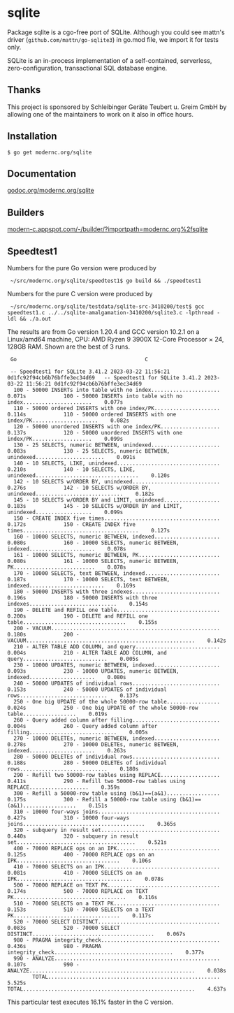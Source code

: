 # sqlite

Package sqlite is a cgo-free port of SQLite. Although you could see mattn's driver (`github.com/mattn/go-sqlite3`) in go.mod file, we import it for tests only.

SQLite is an in-process implementation of a self-contained, serverless,
zero-configuration, transactional SQL database engine.

## Thanks

This project is sponsored by Schleibinger Geräte Teubert u. Greim GmbH by
allowing one of the maintainers to work on it also in office hours.

## Installation

    $ go get modernc.org/sqlite

## Documentation

[godoc.org/modernc.org/sqlite](http://godoc.org/modernc.org/sqlite)

## Builders

[modern-c.appspot.com/-/builder/?importpath=modernc.org%2fsqlite](https://modern-c.appspot.com/-/builder/?importpath=modernc.org%2fsqlite)

## Speedtest1

Numbers for the pure Go version were produced by

     ~/src/modernc.org/sqlite/speedtest1$ go build && ./speedtest1

Numbers for the pure C version were produced by

     ~/src/modernc.org/sqlite/testdata/sqlite-src-3410200/test$ gcc speedtest1.c ../../sqlite-amalgamation-3410200/sqlite3.c -lpthread -ldl && ./a.out

The results are from Go version 1.20.4 and GCC version 10.2.1 on a
Linux/amd64 machine, CPU: AMD Ryzen 9 3900X 12-Core Processor × 24, 128GB
RAM. Shown are the best of 3 runs.

     Go											C

     -- Speedtest1 for SQLite 3.41.2 2023-03-22 11:56:21 0d1fc92f94cb6b76bffe3ec34d69	-- Speedtest1 for SQLite 3.41.2 2023-03-22 11:56:21 0d1fc92f94cb6b76bffe3ec34d69
      100 - 50000 INSERTs into table with no index......................    0.071s            100 - 50000 INSERTs into table with no index......................    0.077s
      110 - 50000 ordered INSERTS with one index/PK.....................    0.114s            110 - 50000 ordered INSERTS with one index/PK.....................    0.082s
      120 - 50000 unordered INSERTS with one index/PK...................    0.137s            120 - 50000 unordered INSERTS with one index/PK...................    0.099s
      130 - 25 SELECTS, numeric BETWEEN, unindexed......................    0.083s            130 - 25 SELECTS, numeric BETWEEN, unindexed......................    0.091s
      140 - 10 SELECTS, LIKE, unindexed.................................    0.210s            140 - 10 SELECTS, LIKE, unindexed.................................    0.120s
      142 - 10 SELECTS w/ORDER BY, unindexed............................    0.276s            142 - 10 SELECTS w/ORDER BY, unindexed............................    0.182s
      145 - 10 SELECTS w/ORDER BY and LIMIT, unindexed..................    0.183s            145 - 10 SELECTS w/ORDER BY and LIMIT, unindexed..................    0.099s
      150 - CREATE INDEX five times.....................................    0.172s            150 - CREATE INDEX five times.....................................    0.127s
      160 - 10000 SELECTS, numeric BETWEEN, indexed.....................    0.080s            160 - 10000 SELECTS, numeric BETWEEN, indexed.....................    0.078s
      161 - 10000 SELECTS, numeric BETWEEN, PK..........................    0.080s            161 - 10000 SELECTS, numeric BETWEEN, PK..........................    0.078s
      170 - 10000 SELECTS, text BETWEEN, indexed........................    0.187s            170 - 10000 SELECTS, text BETWEEN, indexed........................    0.169s
      180 - 50000 INSERTS with three indexes............................    0.196s            180 - 50000 INSERTS with three indexes............................    0.154s
      190 - DELETE and REFILL one table.................................    0.200s            190 - DELETE and REFILL one table.................................    0.155s
      200 - VACUUM......................................................    0.180s            200 - VACUUM......................................................    0.142s
      210 - ALTER TABLE ADD COLUMN, and query...........................    0.004s            210 - ALTER TABLE ADD COLUMN, and query...........................    0.005s
      230 - 10000 UPDATES, numeric BETWEEN, indexed.....................    0.093s            230 - 10000 UPDATES, numeric BETWEEN, indexed.....................    0.080s
      240 - 50000 UPDATES of individual rows............................    0.153s            240 - 50000 UPDATES of individual rows............................    0.137s
      250 - One big UPDATE of the whole 50000-row table.................    0.024s            250 - One big UPDATE of the whole 50000-row table.................    0.019s
      260 - Query added column after filling............................    0.004s            260 - Query added column after filling............................    0.005s
      270 - 10000 DELETEs, numeric BETWEEN, indexed.....................    0.278s            270 - 10000 DELETEs, numeric BETWEEN, indexed.....................    0.263s
      280 - 50000 DELETEs of individual rows............................    0.188s            280 - 50000 DELETEs of individual rows............................    0.180s
      290 - Refill two 50000-row tables using REPLACE...................    0.411s            290 - Refill two 50000-row tables using REPLACE...................    0.359s
      300 - Refill a 50000-row table using (b&1)==(a&1).................    0.175s            300 - Refill a 50000-row table using (b&1)==(a&1).................    0.151s
      310 - 10000 four-ways joins.......................................    0.427s            310 - 10000 four-ways joins.......................................    0.365s
      320 - subquery in result set......................................    0.440s            320 - subquery in result set......................................    0.521s
      400 - 70000 REPLACE ops on an IPK.................................    0.125s            400 - 70000 REPLACE ops on an IPK.................................    0.106s
      410 - 70000 SELECTS on an IPK.....................................    0.081s            410 - 70000 SELECTS on an IPK.....................................    0.078s
      500 - 70000 REPLACE on TEXT PK....................................    0.174s            500 - 70000 REPLACE on TEXT PK....................................    0.116s
      510 - 70000 SELECTS on a TEXT PK..................................    0.153s            510 - 70000 SELECTS on a TEXT PK..................................    0.117s
      520 - 70000 SELECT DISTINCT.......................................    0.083s            520 - 70000 SELECT DISTINCT.......................................    0.067s
      980 - PRAGMA integrity_check......................................    0.436s            980 - PRAGMA integrity_check......................................    0.377s
      990 - ANALYZE.....................................................    0.107s            990 - ANALYZE.....................................................    0.038s
            TOTAL.......................................................    5.525s                  TOTAL.......................................................    4.637s

This particular test executes 16.1% faster in the C version.

